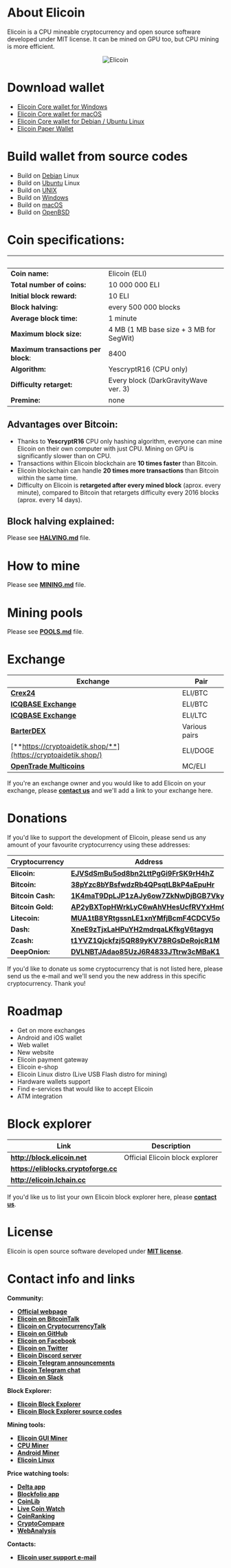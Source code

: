 # About Elicoin
Elicoin is a CPU mineable cryptocurrency and open source software developed under MIT license. It can be mined on GPU too, but CPU mining is more efficient.

<p align="center">
 <img src="https://elicoin.net/img/logobig.png" alt="Elicoin">
</p>

# Download wallet
- [Elicoin Core wallet for Windows](https://github.com/elicoin/elicoin/releases/)
- [Elicoin Core wallet for macOS](https://github.com/elicoin/elicoin/releases/)
- [Elicoin Core wallet for Debian / Ubuntu Linux](https://github.com/elicoin/elicoin/releases/)
- [Elicoin Paper Wallet](https://paper.elicoin.net)

# Build wallet from source codes

- Build on [Debian](./doc/build-debian.md) Linux
- Build on [Ubuntu](./doc/build-ubuntu.md) Linux
- Build on [UNIX](./doc/build-unix.md)
- Build on [Windows](./doc/build-windows.md)
- Build on [macOS](./doc/build-osx.md)
- Build on [OpenBSD](./doc/build-openbsd.md)

# Coin specifications:
&nbsp; | &nbsp;
------ | ------
**Coin name:** | Elicoin (ELI)
**Total number of coins:** | 10 000 000 ELI
**Initial block reward:** | 10 ELI
**Block halving:** | every 500 000 blocks
**Average block time:** | 1 minute
**Maximum block size:** | 4 MB (1 MB base size + 3 MB for SegWit)
**Maximum transactions per block**: | 8400
**Algorithm:** | YescryptR16 (CPU only)
**Difficulty retarget:** | Every block (DarkGravityWave ver. 3)
**Premine:** | none

## Advantages over Bitcoin:

- Thanks to **YescryptR16** CPU only hashing algorithm, everyone can mine Elicoin on their own computer with just CPU. Mining on GPU is significantly slower than on CPU.
- Transactions within Elicoin blockchain are **10 times faster** than Bitcoin.
- Elicoin blockchain can handle **20 times more transactions** than Bitcoin within the same time.
- Difficulty on Elicoin is **retargeted after every mined block** (aprox. every minute), compared to Bitcoin that retargets difficulty every 2016 blocks (aprox. every 14 days).

## Block halving explained:

Please see [**HALVING.md**](./HALVING.md) file.

# How to mine

Please see [**MINING.md**](./MINING.md) file.

# Mining pools

Please see [**POOLS.md**](./POOLS.md) file.

# Exchange
Exchange | Pair
-------- | ----
[**Crex24**](https://crex24.com/exchange/ELI-BTC) | ELI/BTC
[**ICQBASE Exchange**](https://icqbase.com/exchange/ELI/BTC) | ELI/BTC
[**ICQBASE Exchange**](https://icqbase.com/exchange/ELI/LTC) | ELI/LTC
[**BarterDEX**](https://github.com/KomodoPlatform/BarterDEX/releases/) | Various pairs
[**https://cryptoaidetik.shop/**](https://cryptoaidetik.shop/) | ELI/DOGE
[**OpenTrade Multicoins**](https://trade.multicoins.org/) | MC/ELI

If you're an exchange owner and you would like to add Elicoin on your exchange, please [**contact us**](./README.md#contact-info-and-links) and we'll add a link to your exchange here.

# Donations
If you'd like to support the development of Elicoin, please send us any amount of your favourite cryptocurrency using these addresses:

Cryptocurrency | Address
-------------- | -------
**Elicoin:** | [**EJVSdSmBu5od8bn2LttPgGi9FrSK9rH4hZ**]()
**Bitcoin:** | [**38pYzc8bYBsfwdzRb4QPsqtLBkP4aEpuHr**](https://blockchain.info/address/38pYzc8bYBsfwdzRb4QPsqtLBkP4aEpuHr)
**Bitcoin Cash:** | [**1K4maT9DpLJP1zAJy6ow7ZkNwDjBGB7Vky**](https://blockchair.com/search?q=1K4maT9DpLJP1zAJy6ow7ZkNwDjBGB7Vky)
**Bitcoin Gold:** | [**AP2yBXTopHWrkLyC6wAhVHesUcfRVYxHmQ**](https://btgexplorer.com/address/AP2yBXTopHWrkLyC6wAhVHesUcfRVYxHmQ)
**Litecoin:** | [**MUA1tB8YRtgssnLE1xnYMfjBcmF4CDCV5o**](https://ltc-bitcore1.trezor.io/address/MUA1tB8YRtgssnLE1xnYMfjBcmF4CDCV5o)
**Dash:** | [**XneE9zTjxLaHPuYH2mdrqaLKfkgV6tagyq**](https://explorer.dash.org/address/XneE9zTjxLaHPuYH2mdrqaLKfkgV6tagyq)
**Zcash:** | [**t1YVZ1Qjckfzj5QR89yKV78RGsDeRojcR1M**](https://explorer.zcha.in/accounts/t1YVZ1Qjckfzj5QR89yKV78RGsDeRojcR1M)
**DeepOnion:** | [**DVLNBTJAdao85UzJ6R4833JTtrw3cMBaK1**](http://explorer.deeponion.org/address/DVLNBTJAdao85UzJ6R4833JTtrw3cMBaK1)

If you'd like to donate us some cryptocurrency that is not listed here, please send us the e-mail and we'll send you the new address in this specific cryptocurrency. Thank you!

# Roadmap

- Get on more exchanges
- Android and iOS wallet
- Web wallet
- New website
- Elicoin payment gateway
- Elicoin e-shop
- Elicoin Linux distro (Live USB Flash distro for mining)
- Hardware wallets support
- Find e-services that would like to accept Elicoin
- ATM integration


# Block explorer

Link | Description
---- | -----------
**http://block.elicoin.net** | Official Elicoin block explorer
**https://eliblocks.cryptoforge.cc** |
**http://elicoin.lchain.cc** | 

If you'd like us to list your own Elicoin block explorer here, please [**contact us**](./README.md#contact-info-and-links).

# License

Elicoin is open source software developed under [**MIT license**](./LICENSE).

# Contact info and links

**Community:**
- [**Official webpage**](https://elicoin.net)
- [**Elicoin on BitcoinTalk**](https://bitcointalk.org/index.php?topic=3028302)
- [**Elicoin on CryptocurrencyTalk**](https://cryptocurrencytalk.com/topic/98937-anneli-elicoin-cpu-mining-only-exchange-available/)
- [**Elicoin on GitHub**](https://github.com/elicoin/elicoin)
- [**Elicoin on Facebook**](https://www.facebook.com/elicoin.net/)
- [**Elicoin on Twitter**](https://twitter.com/elicoin)
- [**Elicoin Discord server**](https://discord.gg/cv77fUp)
- [**Elicoin Telegram announcements**](http://t.me/elicoin)
- [**Elicoin Telegram chat**](http://t.me/elicoin_chat)
- [**Elicoin on Slack**](https://join.slack.com/t/elicoin/shared_invite/enQtMzQ2OTExMDMwOTE0LWFkNjBjMTBhMmRhNGFmZWM2YjdjOTBlNzdmODYxNDE5Y2JhMTU2ZDVmZTdkYjJiOWI3ZGMxYWY5MzJmNzAxNDQ)

**Block Explorer:**
- [**Elicoin Block Explorer**](http://block.elicoin.net)
- [**Elicoin Block Explorer source codes**](https://github.com/elicoin/elicoin-block-explorer)

**Mining tools:**
- [**Elicoin GUI Miner**](https://github.com/elicoin/elicoin-gui-miner/)
- [**CPU Miner**](https://github.com/JayDDee/cpuminer-opt)
- [**Android Miner**](https://play.google.com/store/apps/details?id=com.aaminer.miner)
- [**Elicoin Linux**](https://github.com/elicoin/elicoin-linux)

**Price watching tools:**
- [**Delta app**](https://getdelta.io/)
- [**Blockfolio app**](https://blockfolio.com/)
- [**CoinLib**](https://coinlib.io/coin/ELI2/Elicoin)
- [**Live Coin Watch**](https://www.livecoinwatch.com/price/Elicoin-ELI)
- [**CoinRanking**](https://coinranking.com/coin/elicoin-eli)
- [**CryptoCompare**](https://www.cryptocompare.com/coins/elistar/overview)
- [**WebAnalysis**](https://awebanalysis.com/en/coin-details/elicoin-eli/technology/)

**Contacts:**
- [**Elicoin user support e-mail**](info@elicoin.net)
